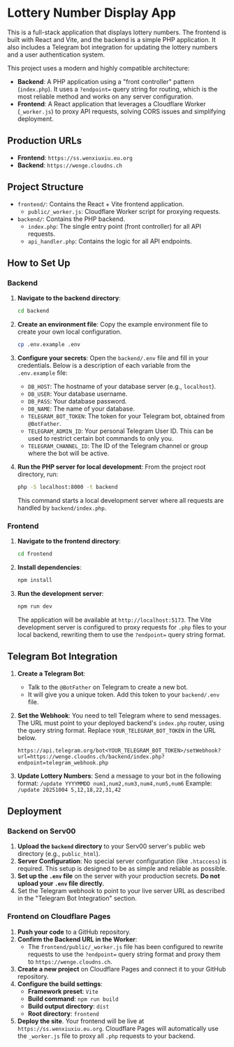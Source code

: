 # Lottery Number Display App

This is a full-stack application that displays lottery numbers. The frontend is built with React and Vite, and the backend is a simple PHP application. It also includes a Telegram bot integration for updating the lottery numbers and a user authentication system.

This project uses a modern and highly compatible architecture:
- **Backend**: A PHP application using a "front controller" pattern (`index.php`). It uses a `?endpoint=` query string for routing, which is the most reliable method and works on any server configuration.
- **Frontend**: A React application that leverages a Cloudflare Worker (`_worker.js`) to proxy API requests, solving CORS issues and simplifying deployment.

## Production URLs
- **Frontend**: `https://ss.wenxiuxiu.eu.org`
- **Backend**: `https://wenge.cloudns.ch`

## Project Structure

- `frontend/`: Contains the React + Vite frontend application.
  - `public/_worker.js`: Cloudflare Worker script for proxying requests.
- `backend/`: Contains the PHP backend.
  - `index.php`: The single entry point (front controller) for all API requests.
  - `api_handler.php`: Contains the logic for all API endpoints.

## How to Set Up

### Backend

1.  **Navigate to the backend directory**:
    ```bash
    cd backend
    ```

2.  **Create an environment file**:
    Copy the example environment file to create your own local configuration.
    ```bash
    cp .env.example .env
    ```

3.  **Configure your secrets**:
    Open the `backend/.env` file and fill in your credentials. Below is a description of each variable from the `.env.example` file:

    - `DB_HOST`: The hostname of your database server (e.g., `localhost`).
    - `DB_USER`: Your database username.
    - `DB_PASS`: Your database password.
    - `DB_NAME`: The name of your database.
    - `TELEGRAM_BOT_TOKEN`: The token for your Telegram bot, obtained from `@BotFather`.
    - `TELEGRAM_ADMIN_ID`: Your personal Telegram User ID. This can be used to restrict certain bot commands to only you.
    - `TELEGRAM_CHANNEL_ID`: The ID of the Telegram channel or group where the bot will be active.

4.  **Run the PHP server for local development**:
    From the project root directory, run:
    ```bash
    php -S localhost:8000 -t backend
    ```
    This command starts a local development server where all requests are handled by `backend/index.php`.

### Frontend

1.  **Navigate to the frontend directory**:
    ```bash
    cd frontend
    ```

2.  **Install dependencies**:
    ```bash
    npm install
    ```

3.  **Run the development server**:
    ```bash
    npm run dev
    ```
    The application will be available at `http://localhost:5173`. The Vite development server is configured to proxy requests for `.php` files to your local backend, rewriting them to use the `?endpoint=` query string format.

## Telegram Bot Integration

1.  **Create a Telegram Bot**:
    - Talk to the `@BotFather` on Telegram to create a new bot.
    - It will give you a unique token. Add this token to your `backend/.env` file.

2.  **Set the Webhook**:
    You need to tell Telegram where to send messages. The URL must point to your deployed backend's `index.php` router, using the query string format.
    Replace `YOUR_TELEGRAM_BOT_TOKEN` in the URL below.
    ```
    https://api.telegram.org/bot<YOUR_TELEGRAM_BOT_TOKEN>/setWebhook?url=https://wenge.cloudns.ch/backend/index.php?endpoint=telegram_webhook.php
    ```

3.  **Update Lottery Numbers**:
    Send a message to your bot in the following format:
    `/update YYYYMMDD num1,num2,num3,num4,num5,num6`
    Example:
    `/update 20251004 5,12,18,22,31,42`

## Deployment

### Backend on Serv00

1.  **Upload the `backend` directory** to your Serv00 server's public web directory (e.g., `public_html`).
2.  **Server Configuration**: No special server configuration (like `.htaccess`) is required. This setup is designed to be as simple and reliable as possible.
3.  **Set up the `.env` file** on the server with your production secrets. **Do not upload your `.env` file directly.**
4.  Set the Telegram webhook to point to your live server URL as described in the "Telegram Bot Integration" section.

### Frontend on Cloudflare Pages

1.  **Push your code** to a GitHub repository.
2.  **Confirm the Backend URL in the Worker**:
    - The `frontend/public/_worker.js` file has been configured to rewrite requests to use the `?endpoint=` query string format and proxy them to `https://wenge.cloudns.ch`.
3.  **Create a new project** on Cloudflare Pages and connect it to your GitHub repository.
4.  **Configure the build settings**:
    - **Framework preset**: `Vite`
    - **Build command**: `npm run build`
    - **Build output directory**: `dist`
    - **Root directory**: `frontend`
5.  **Deploy the site**. Your frontend will be live at `https://ss.wenxiuxiu.eu.org`. Cloudflare Pages will automatically use the `_worker.js` file to proxy all `.php` requests to your backend.